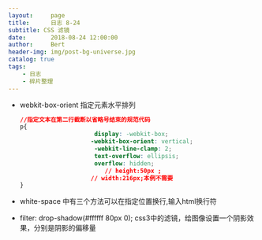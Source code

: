 ```yaml
---
layout:     page
title:      日志 8-24
subtitle: CSS 滤镜
date:       2018-08-24 12:00:00
author:     Bert
header-img: img/post-bg-universe.jpg
catalog: true
tags:
    - 日志
    - 碎片整理
---
```



- webkit-box-orient 指定元素水平排列

  ```css
  //指定文本在第二行截断以省略号结束的规范代码
  p{
                       display: -webkit-box;
                      -webkit-box-orient: vertical;
                       -webkit-line-clamp: 2;           
                       text-overflow: ellipsis;
                       overflow: hidden;
                          // height:50px ;
                      // width:216px;本例不需要
  }
  ```

- white-space 中有三个方法可以在指定位置换行,输入html换行符

- filter: drop-shadow(#ffffff 80px 0);
  css3中的滤镜，给图像设置一个阴影效果，分别是阴影的偏移量


